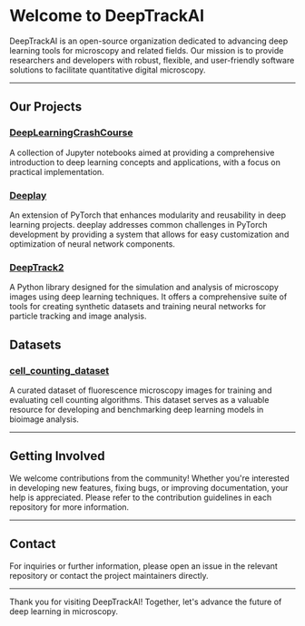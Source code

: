 # Welcome to DeepTrackAI

DeepTrackAI is an open-source organization dedicated to advancing deep learning tools for microscopy and related fields. Our mission is to provide researchers and developers with robust, flexible, and user-friendly software solutions to facilitate quantitative digital microscopy.

---

## Our Projects

### [DeepLearningCrashCourse](https://github.com/DeepTrackAI/DeepLearningCrashCourse)
A collection of Jupyter notebooks aimed at providing a comprehensive introduction to deep learning concepts and applications, with a focus on practical implementation.

### [Deeplay](https://github.com/DeepTrackAI/deeplay)
An extension of PyTorch that enhances modularity and reusability in deep learning projects. deeplay addresses common challenges in PyTorch development by providing a system that allows for easy customization and optimization of neural network components.

### [DeepTrack2](https://github.com/DeepTrackAI/DeepTrack2)
A Python library designed for the simulation and analysis of microscopy images using deep learning techniques. It offers a comprehensive suite of tools for creating synthetic datasets and training neural networks for particle tracking and image analysis.

## Datasets

### [cell_counting_dataset](https://github.com/DeepTrackAI/cell_counting_dataset)
A curated dataset of fluorescence microscopy images for training and evaluating cell counting algorithms. This dataset serves as a valuable resource for developing and benchmarking deep learning models in bioimage analysis.

---

## Getting Involved

We welcome contributions from the community! Whether you're interested in developing new features, fixing bugs, or improving documentation, your help is appreciated. Please refer to the contribution guidelines in each repository for more information.

---

## Contact

For inquiries or further information, please open an issue in the relevant repository or contact the project maintainers directly.

---

Thank you for visiting DeepTrackAI! Together, let's advance the future of deep learning in microscopy.
